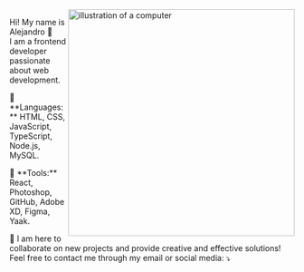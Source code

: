<img src="https://raw.githubusercontent.com/MicaelliMedeiros/micaellimedeiros/master/image/computer-illustration.png" alt="illustration of a computer" min-width="400px" max-width="400px" width="400px" align="right">

<p align="left"> 
  Hi! My name is Alejandro 👋<br>
  I am a frontend developer passionate about web development.
</p>

<p align="left">
  🦄 **Languages:** HTML, CSS, JavaScript, TypeScript, Node.js, MySQL.
</p>

<p align="left">
  💼 **Tools:** React, Photoshop, GitHub, Adobe XD, Figma, Yaak.
</p>

<p align="left">
  💌 I am here to collaborate on new projects and provide creative and effective solutions!<br>  
  Feel free to contact me through my email or social media: ⤵️  
</p>

